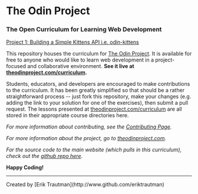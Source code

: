 # The Odin Project
### The Open Curriculum for Learning Web Development

[Project 1: Building a Simple Kittens API i.e. odin-kittens](https://github.com/sirramongabriel/odin-kittens)

This repository houses the curriculum for [The Odin Project](http://theodinproject.com).  It is available for free to anyone who would like to learn web development in a project-focused and collaborative environment.  **See it live at [theodinproject.com/curriculum](http://theodinproject.com/curriculum).**

Students, educators, and developers are encouraged to make contributions to the curriculum.  It has been greatly simplified so that should be a rather straightforward process -- just fork this repository, make your changes (e.g. adding the link to your solution for one of the exercises), then submit a pull request.  The lessons presented at [theodinproject.com/curriculum](http://theodinproject.com/curriculum) are all stored in their appropriate course directories here.

*For more information about contributing, see the [Contributing Page](/contributing.md).*

*For more information about the project, go to [theodinproject.com](http://theodinproject.com).*

*For the source code to the main website (which pulls in this curriculum), check out the [github repo here](http://github.com/theodinproject/theodinproject).*

**Happy Coding!**

<hr>
Created by [Erik Trautman](http://www.github.com/eriktrautman)

